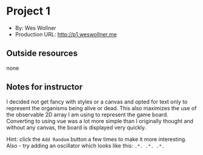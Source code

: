 # Project 1
+ By: Wes Wollner
+ Production URL: <http://p1.weswollner.me>

## Outside resources
none

## Notes for instructor
I decided not get fancy with styles or a canvas and opted for text only to represent the organisms being alive or dead. This also maximizes the use of the observable 2D array I am using to represent the game board. Converting to using vue was a lot more simple than I originally thought and without any canvas, the board is displayed very quickly.

Hint: click the `Add Random` button a few times to make it more interesting. Also - try adding an oscillator which looks like this:
`
.*.
.*.
.*.
`